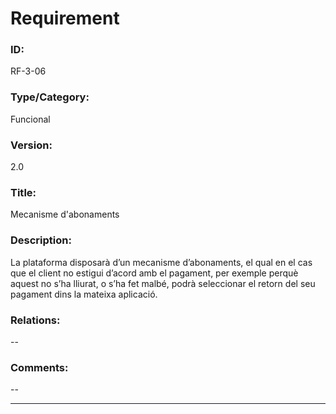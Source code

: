 # Requirement

### ID:
RF-3-06

### Type/Category:
Funcional

### Version:
2.0

### Title:
Mecanisme d'abonaments

### Description:
La plataforma disposarà d’un mecanisme d’abonaments, el qual en el cas que el client no estigui d’acord amb el pagament, per exemple perquè aquest no s’ha lliurat, o s’ha fet malbé, podrà seleccionar el retorn del seu pagament dins la mateixa aplicació.

### Relations:
--

### Comments:
--

---